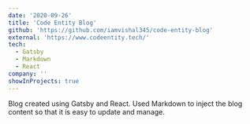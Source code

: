 ```yaml
---
date: '2020-09-26'
title: 'Code Entity Blog'
github: 'https://github.com/iamvishal345/code-entity-blog'
external: 'https://www.codeentity.tech/'
tech:
  - Gatsby
  - Markdown
  - React
company: ''
showInProjects: true
---
```


Blog created using Gatsby and React. Used Markdown to inject the blog content so that it is easy to update and manage.
